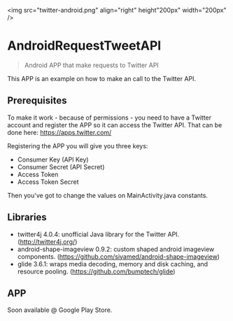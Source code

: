 <img src="twitter-android.png" align="right" height"200px" width="200px" />
# AndroidRequestTweetAPI
>Android APP that make requests to Twitter API

This APP is an example on how to make an call to the Twitter API. 

## Prerequisites
To make it work - because of permissions - you need to have a Twitter account and register the APP so it can access the Twitter API. That can be done here: https://apps.twitter.com/

Registering the APP you will give you three keys: 

- Consumer Key (API Key)
- Consumer Secret (API Secret)
- Access Token
- Access Token Secret

Then you've got to change the values on MainActivity.java constants.

## Libraries 
- twitter4j 4.0.4: unofficial Java library for the Twitter API. (http://twitter4j.org/)
- android-shape-imageview 0.9.2: custom shaped android imageview components. (https://github.com/siyamed/android-shape-imageview)
- glide 3.6.1: wraps media decoding, memory and disk caching, and resource pooling. (https://github.com/bumptech/glide)

## APP
Soon available @ Google Play Store.
